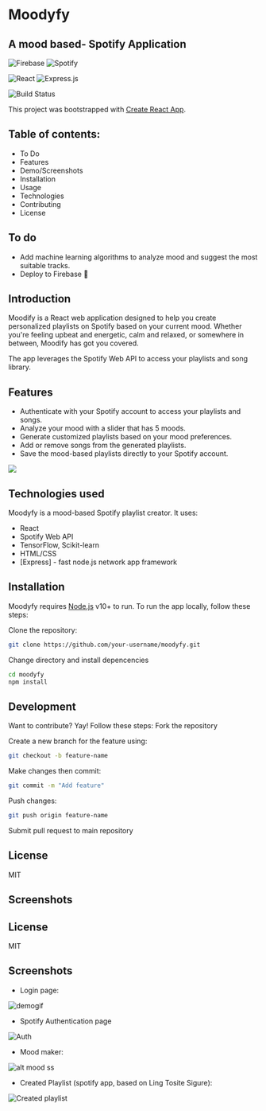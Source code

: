 # Moodyfy
## A mood based- Spotify Application

![Firebase](https://img.shields.io/badge/Firebase-039BE5?style=for-the-badge&logo=Firebase&logoColor=white) ![Spotify](https://img.shields.io/badge/Spotify-1ED760?style=for-the-badge&logo=spotify&logoColor=white)

![React](https://img.shields.io/badge/react-%2320232a.svg?style=for-the-badge&logo=react&logoColor=%2361DAFB) ![Express.js](https://img.shields.io/badge/express.js-%23404d59.svg?style=for-the-badge&logo=express&logoColor=%2361DAFB)

![Build Status]()

This project was bootstrapped with [Create React App](https://github.com/facebookincubator/create-react-app).

## Table of contents:
- To Do
- Features
- Demo/Screenshots
- Installation
- Usage
- Technologies
- Contributing
- License

## To do 
- Add machine learning algorithms to analyze mood and suggest the most suitable tracks.
- Deploy to Firebase 🚀
  

## Introduction
Moodify is a React web application designed to help you create personalized playlists on Spotify based on your current mood. Whether you're feeling upbeat and energetic, calm and relaxed, or somewhere in between, Moodify has got you covered.

The app leverages the Spotify Web API to access your playlists and song library.

## Features
- Authenticate with your Spotify account to access your playlists and songs.
- Analyze your mood with a slider that has 5 moods.
- Generate customized playlists based on your mood preferences.
- Add or remove songs from the generated playlists.
- Save the mood-based playlists directly to your Spotify account.

![](gif) 
## Technologies used

Moodyfy is a mood-based Spotify playlist creator. It uses:

- React
- Spotify Web API
- TensorFlow, Scikit-learn
- HTML/CSS
- [Express] - fast node.js network app framework 



## Installation

Moodyfy requires [Node.js](https://nodejs.org/) v10+ to run. To run the app locally, follow these steps:


Clone the repository:
```sh
git clone https://github.com/your-username/moodyfy.git
```

Change directory and install depencencies

```sh
cd moodyfy
npm install
```


## Development

Want to contribute? Yay! Follow these steps:
Fork the repository

Create a new branch for the feature using:
```sh
git checkout -b feature-name
```

Make changes then commit:

```sh
git commit -m "Add feature"
```

Push changes:

```sh
git push origin feature-name
```

Submit pull request to main repository


## License

MIT
## Screenshots

## License

MIT
## Screenshots

- Login page:

![demogif](https://github.com/lyokoth/moodyfy/blob/master/src/images/moody-homepage.gif) 


- Spotify Authentication page

![Auth](https://github.com/lyokoth/moodyfy/blob/master/src/images/spotify-auth.png)

  

- Mood maker:

![alt mood ss](./src/images/alt%20mood%20ss.png)



- Created Playlist (spotify app, based on Ling Tosite Sigure):

![Created playlist](./src//images/IMG_9161.jpg)